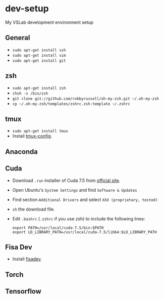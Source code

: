 # dev-setup
My VSLab development environment setup

## General
- `sudo apt-get install ssh`
- `sudo apt-get install vim`
- `sudo apt-get install git`

## zsh

- `sudo apt-get install zsh`
- `chsh -s /bin/zsh`
- `git clone git://github.com/robbyrussell/oh-my-zsh.git ~/.oh-my-zsh`
- `cp ~/.oh-my-zsh/templates/zshrc.zsh-template ~/.zshrc`

## tmux

- `sudo apt-get install tmux`
- Install [tmux-config](https://github.com/tony/tmux-config).


## Anaconda


## Cuda
- Download `.run` installer of Cuda 7.5 from [official site](https://developer.nvidia.com/cuda-toolkit).
- Open Ubuntu's `System Settings` and find `Software & Updates`
- Find section `Additional Drivers` and select `XXX (proprietary, tested)`
- `sh` the download file.
- Edit `.bashrc` (`.zshrc` if you use zsh) to include the following lines:

  ```
  export PATH=/usr/local/cuda-7.5/bin:$PATH
  export LD_LIBRARY_PATH=/usr/local/cuda-7.5/lib64:$LD_LIBRARY_PATH
  ```

## Fisa Dev
- Install [fisadev](http://fisadev.github.io/fisa-vim-config/).

## Torch

## Tensorflow
